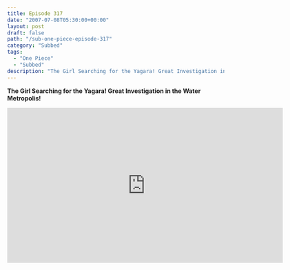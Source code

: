 ```yaml
---
title: Episode 317
date: "2007-07-08T05:30:00+00:00"
layout: post
draft: false
path: "/sub-one-piece-episode-317"
category: "Subbed"
tags:
  - "One Piece"
  - "Subbed"
description: "The Girl Searching for the Yagara! Great Investigation in the Water Metropolis!"
---
```


**The Girl Searching for the Yagara! Great Investigation in the Water Metropolis!**

<iframe width="640" height="360" src="https://www.rapidvideo.com/e/FXREIC385V" frameborder="0" marginwidth=0 marginheight=0 scrolling=no allowfullscreen></iframe>

